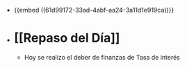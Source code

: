 - {{embed ((61d99172-33ad-4abf-aa24-3a11d1e919ca))}}
- # [[Repaso del Día]]
	- Hoy se realizo el deber de finanzas de Tasa de interés